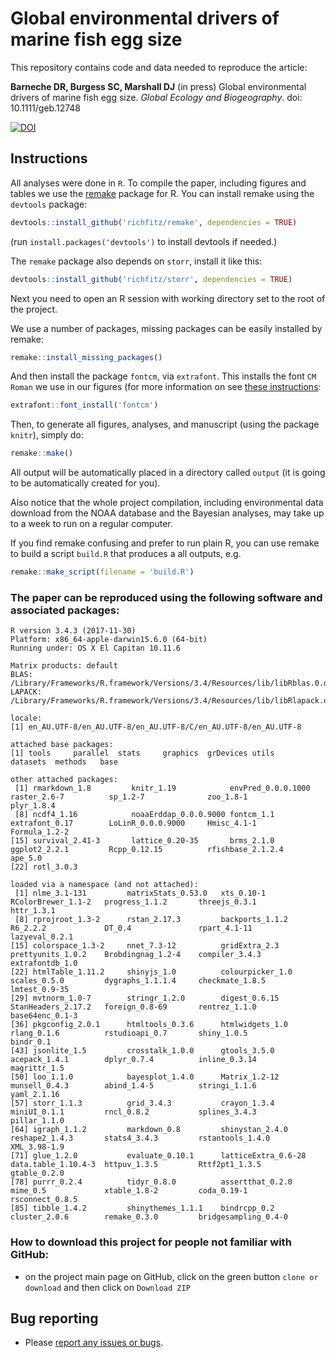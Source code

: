 # Global environmental drivers of marine fish egg size

This repository contains code and data needed to reproduce the article:

**Barneche DR, Burgess SC, Marshall DJ** (in press) Global environmental drivers of marine fish egg size. *Global Ecology and Biogeography*. doi: 10.1111/geb.12748

[![DOI](https://zenodo.org/badge/DOI/10.5281/zenodo.1204618.svg)](https://doi.org/10.5281/zenodo.1204618)

## Instructions

All analyses were done in `R`. To compile the paper, including figures and tables we use the [remake](https://github.com/richfitz/remake) package for R. You can install remake using the `devtools` package:

```r
devtools::install_github('richfitz/remake', dependencies = TRUE)
```
(run `install.packages('devtools')` to install devtools if needed.)

The `remake` package also depends on `storr`, install it like this:
```r
devtools::install_github('richfitz/storr', dependencies = TRUE)
```

Next you need to open an R session with working directory set to the root of the project.

We use a number of packages, missing packages can be easily installed by remake:

```r
remake::install_missing_packages()
```

And then install the package `fontcm`, via `extrafont`. This installs the font `CM Roman` we use in our figures (for more information on see [these instructions](https://cran.r-project.org/web/packages/fontcm/README.html):

```r
extrafont::font_install('fontcm')
```

Then, to generate all figures, analyses, and manuscript (using the package `knitr`), simply do:

```r
remake::make()
```

All output will be automatically placed in a directory called `output` (it is going to be automatically created for you).

Also notice that the whole project compilation, including environmental data download from the NOAA database and the Bayesian analyses, may take up to a week to run on a regular computer.

If you find remake confusing and prefer to run plain R, you can use remake to build a script `build.R` that produces a all outputs, e.g.

```r
remake::make_script(filename = 'build.R')
```

### The paper can be reproduced using the following software and associated packages:
```
R version 3.4.3 (2017-11-30)
Platform: x86_64-apple-darwin15.6.0 (64-bit)
Running under: OS X El Capitan 10.11.6

Matrix products: default
BLAS: /Library/Frameworks/R.framework/Versions/3.4/Resources/lib/libRblas.0.dylib
LAPACK: /Library/Frameworks/R.framework/Versions/3.4/Resources/lib/libRlapack.dylib

locale:
[1] en_AU.UTF-8/en_AU.UTF-8/en_AU.UTF-8/C/en_AU.UTF-8/en_AU.UTF-8

attached base packages:
[1] tools     parallel  stats     graphics  grDevices utils     datasets  methods   base     

other attached packages:
 [1] rmarkdown_1.8         knitr_1.19            envPred_0.0.0.1000    raster_2.6-7          sp_1.2-7              zoo_1.8-1             plyr_1.8.4           
 [8] ncdf4_1.16            noaaErddap_0.0.0.9000 fontcm_1.1            extrafont_0.17        LoLinR_0.0.0.9000     Hmisc_4.1-1           Formula_1.2-2        
[15] survival_2.41-3       lattice_0.20-35       brms_2.1.0            ggplot2_2.2.1         Rcpp_0.12.15          rfishbase_2.1.2.4     ape_5.0              
[22] rotl_3.0.3           

loaded via a namespace (and not attached):
 [1] nlme_3.1-131         matrixStats_0.53.0   xts_0.10-1           RColorBrewer_1.1-2   progress_1.1.2       threejs_0.3.1        httr_1.3.1          
 [8] rprojroot_1.3-2      rstan_2.17.3         backports_1.1.2      R6_2.2.2             DT_0.4               rpart_4.1-11         lazyeval_0.2.1      
[15] colorspace_1.3-2     nnet_7.3-12          gridExtra_2.3        prettyunits_1.0.2    Brobdingnag_1.2-4    compiler_3.4.3       extrafontdb_1.0     
[22] htmlTable_1.11.2     shinyjs_1.0          colourpicker_1.0     scales_0.5.0         dygraphs_1.1.1.4     checkmate_1.8.5      lmtest_0.9-35       
[29] mvtnorm_1.0-7        stringr_1.2.0        digest_0.6.15        StanHeaders_2.17.2   foreign_0.8-69       rentrez_1.1.0        base64enc_0.1-3     
[36] pkgconfig_2.0.1      htmltools_0.3.6      htmlwidgets_1.0      rlang_0.1.6          rstudioapi_0.7       shiny_1.0.5          bindr_0.1           
[43] jsonlite_1.5         crosstalk_1.0.0      gtools_3.5.0         acepack_1.4.1        dplyr_0.7.4          inline_0.3.14        magrittr_1.5        
[50] loo_1.1.0            bayesplot_1.4.0      Matrix_1.2-12        munsell_0.4.3        abind_1.4-5          stringi_1.1.6        yaml_2.1.16         
[57] storr_1.1.3          grid_3.4.3           crayon_1.3.4         miniUI_0.1.1         rncl_0.8.2           splines_3.4.3        pillar_1.1.0        
[64] igraph_1.1.2         markdown_0.8         shinystan_2.4.0      reshape2_1.4.3       stats4_3.4.3         rstantools_1.4.0     XML_3.98-1.9        
[71] glue_1.2.0           evaluate_0.10.1      latticeExtra_0.6-28  data.table_1.10.4-3  httpuv_1.3.5         Rttf2pt1_1.3.5       gtable_0.2.0        
[78] purrr_0.2.4          tidyr_0.8.0          assertthat_0.2.0     mime_0.5             xtable_1.8-2         coda_0.19-1          rsconnect_0.8.5     
[85] tibble_1.4.2         shinythemes_1.1.1    bindrcpp_0.2         cluster_2.0.6        remake_0.3.0         bridgesampling_0.4-0
```

### How to download this project for people not familiar with GitHub:  
* on the project main page on GitHub, click on the green button `clone or download` and then click on `Download ZIP`  

## Bug reporting
* Please [report any issues or bugs](https://github.com/dbarneche/fishEggSize/issues).
